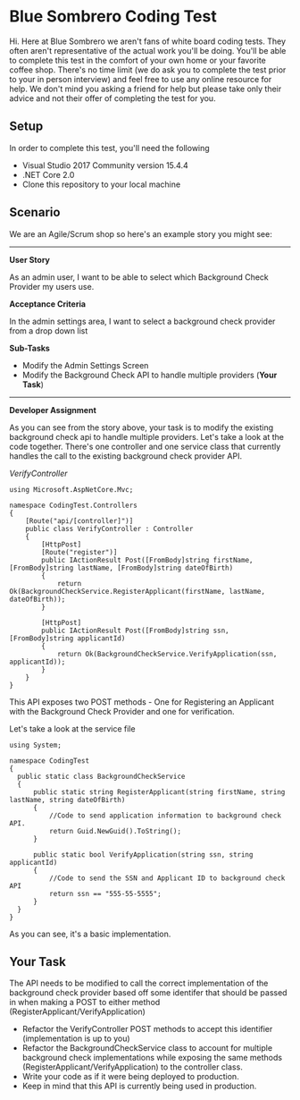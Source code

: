 # Blue Sombrero Coding Test

Hi. Here at Blue Sombrero we aren't fans of white board coding tests. They often aren't representative of the actual work you'll be doing. You'll be able to complete this test in the comfort of your own home or your favorite coffee shop. There's no time limit (we do ask you to complete the test prior to your in person interview) and feel free to use any online resource for help. We don't mind you asking a friend for help but please take only their advice and not their offer of completing the test for you.

## Setup

In order to complete this test, you'll need the following
* Visual Studio 2017 Community version 15.4.4 
* .NET Core 2.0
* Clone this repository to your local machine

## Scenario

We are an Agile/Scrum shop so here's an example story you might see:

----------------------------------------------------------------

**User Story**

As an admin user, I want to be able to select which Background Check Provider my users use. 

**Acceptance Criteria**

In the admin settings area, I want to select a background check provider from a drop down list

**Sub-Tasks**
* Modify the Admin Settings Screen
* Modify the Background Check API to handle multiple providers (**Your Task**)

-----------------------------------------------------------------

**Developer Assignment**

As you can see from the story above, your task is to modify the existing background check api to handle multiple providers. Let's take a look at the code together. There's one controller and one service class that currently handles the call to the existing background check provider API.

*VerifyController*

```
using Microsoft.AspNetCore.Mvc;

namespace CodingTest.Controllers
{
    [Route("api/[controller]")]
    public class VerifyController : Controller
    {
        [HttpPost]
        [Route("register")]
        public IActionResult Post([FromBody]string firstName, [FromBody]string lastName, [FromBody]string dateOfBirth)
        {
            return Ok(BackgroundCheckService.RegisterApplicant(firstName, lastName, dateOfBirth));
        }

        [HttpPost]
        public IActionResult Post([FromBody]string ssn, [FromBody]string applicantId)
        {
            return Ok(BackgroundCheckService.VerifyApplication(ssn, applicantId));
        }
    }
}
```
  
  
  This API exposes two POST methods - One for Registering an Applicant with the Background Check Provider and one for verification.
  
  Let's take a look at the service file
  
  ```
  using System;

namespace CodingTest
{
    public static class BackgroundCheckService
    {
        public static string RegisterApplicant(string firstName, string lastName, string dateOfBirth)
        {
            //Code to send application information to background check API.
            return Guid.NewGuid().ToString();
        }

        public static bool VerifyApplication(string ssn, string applicantId)
        {
            //Code to send the SSN and Applicant ID to background check API
            return ssn == "555-55-5555";
        }
    }
}

  ```
  
  As you can see, it's a basic implementation. 
  
  ## Your Task
  
  The API needs to be modified to call the correct implementation of the background check provider based off some identifer that should be passed in when making a POST to either method (RegisterApplicant/VerifyApplication)
  
  * Refactor the VerifyController POST methods to accept this identifier (implementation is up to you)
  * Refactor the BackgroundCheckService class to account for multiple background check implementations while exposing the same methods (RegisterApplicant/VerifyApplication) to the controller class.
  * Write your code as if it were being deployed to production.
  * Keep in mind that this API is currently being used in production.
  

  
